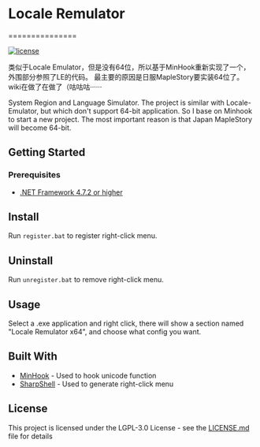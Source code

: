 # Locale Remulator
===============

[![license](https://img.shields.io/github/license/InWILL/Locale_Remulator.svg)](https://www.gnu.org/licenses/lgpl-3.0.en.html)

类似于Locale Emulator，但是没有64位，所以基于MinHook重新实现了一个，外围部分参照了LE的代码。
最主要的原因是日服MapleStory要实装64位了。
wiki在做了在做了（咕咕咕······

System Region and Language Simulator.
The project is similar with Locale-Emulator, but which don't support 64-bit application. So I base on Minhook to start a new project.
The most important reason is that Japan MapleStory will become 64-bit.

## Getting Started

### Prerequisites

* [.NET Framework 4.7.2 or higher](https://dotnet.microsoft.com/en-us/download/dotnet-framework/net472)

## Install

Run `register.bat` to register right-click menu.

## Uninstall

Run `unregister.bat` to remove right-click menu.

## Usage

Select a .exe application and right click, there will show a section named "Locale Remulator x64", and choose what config you want.

## Built With

* [MinHook](https://github.com/TsudaKageyu/minhook) - Used to hook unicode function
* [SharpShell](https://github.com/dwmkerr/sharpshell) - Used to generate right-click menu

## License

This project is licensed under the LGPL-3.0 License - see the [LICENSE.md](LICENSE.md) file for details
